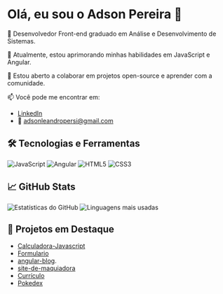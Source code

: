 # Olá, eu sou o Adson Pereira 👋

🔭 Desenvolvedor Front-end graduado em Análise e Desenvolvimento de Sistemas.

🌱 Atualmente, estou aprimorando minhas habilidades em JavaScript e Angular.

💬 Estou aberto a colaborar em projetos open-source e aprender com a comunidade.

📫 Você pode me encontrar em:
- [LinkedIn](https://www.linkedin.com/in/adsonpereira)
- 📧 adsonleandropersi@gmail.com

## 🛠️ Tecnologias e Ferramentas

![JavaScript](https://img.shields.io/badge/-JavaScript-black?style=flat-square&logo=javascript)
![Angular](https://img.shields.io/badge/-Angular-black?style=flat-square&logo=angular)
![HTML5](https://img.shields.io/badge/-HTML5-black?style=flat-square&logo=html5)
![CSS3](https://img.shields.io/badge/-CSS3-black?style=flat-square&logo=css3)

## 📈 GitHub Stats

![Estatísticas do GitHub](https://github-readme-stats.vercel.app/api?username=AdsonPereira&show_icons=true&theme=tokyonight)
![Linguagens mais usadas](https://github-readme-stats.vercel.app/api/top-langs/?username=AdsonPereira&layout=compact&theme=tokyonight)

## 📌 Projetos em Destaque

- [Calculadora-Javascript](https://github.com/AdsonPereira/Calculadora-Javascript)
- [Formulario](https://github.com/AdsonPereira/Formulario)
- [angular-blog](https://github.com/AdsonPereira/angular-blog).
- [site-de-maquiadora](https://github.com/AdsonPereira/site-de-maquiadora)
- [Currículo](https://github.com/AdsonPereira/cv)
- [Pokedex](https://github.com/AdsonPereira/js-developer-pokedex)
